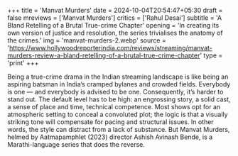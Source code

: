 +++
title = 'Manvat Murders'
date = 2024-10-04T20:54:47+05:30
draft = false
mreviews = ['Manvat Murders']
critics = ['Rahul Desai']
subtitle = 'A Bland Retelling of a Brutal True-crime Chapter'
opening = 'In creating its own version of justice and resolution, the series trivialises the anatomy of the crimes.'
img = 'manvat-murders-2.webp'
source = 'https://www.hollywoodreporterindia.com/reviews/streaming/manvat-murders-review-a-bland-retelling-of-a-brutal-true-crime-chapter'
type = 'print'
+++

Being a true-crime drama in the Indian streaming landscape is like being an aspiring batsman in India’s cramped bylanes and crowded fields. Everybody is one — and everybody is advised to be one. Consequently, it’s harder to stand out. The default level has to be high: an engrossing story, a solid cast, a sense of place and time, technical competence. Most shows opt for an atmospheric setting to conceal a convoluted plot; the logic is that a visually striking tone will compensate for pacing and structural issues. In other words, the style can distract from a lack of substance. But Manvat Murders, helmed by Aatmapamphlet (2023) director Ashish Avinash Bende, is a Marathi-language series that does the reverse.
